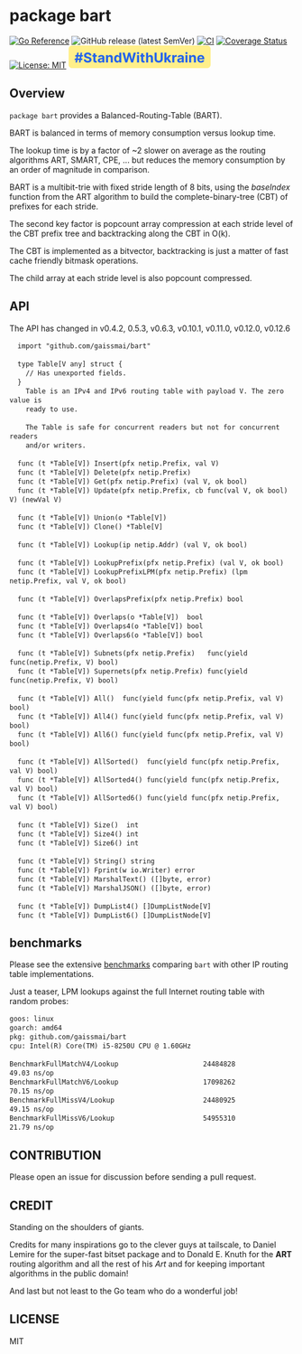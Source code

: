 # package bart

[![Go Reference](https://pkg.go.dev/badge/github.com/gaissmai/bart.svg)](https://pkg.go.dev/github.com/gaissmai/bart#section-documentation)
![GitHub release (latest SemVer)](https://img.shields.io/github/v/release/gaissmai/bart)
[![CI](https://github.com/gaissmai/bart/actions/workflows/go.yml/badge.svg)](https://github.com/gaissmai/bart/actions/workflows/go.yml)
[![Coverage Status](https://coveralls.io/repos/github/gaissmai/bart/badge.svg)](https://coveralls.io/github/gaissmai/bart)
[![License: MIT](https://img.shields.io/badge/License-MIT-yellow.svg)](https://opensource.org/licenses/MIT)
[![Stand With Ukraine](https://raw.githubusercontent.com/vshymanskyy/StandWithUkraine/main/badges/StandWithUkraine.svg)](https://stand-with-ukraine.pp.ua)

## Overview

`package bart` provides a Balanced-Routing-Table (BART).

BART is balanced in terms of memory consumption versus
lookup time.

The lookup time is by a factor of ~2 slower on average as the
routing algorithms ART, SMART, CPE, ... but reduces the memory
consumption by an order of magnitude in comparison.

BART is a multibit-trie with fixed stride length of 8 bits,
using the _baseIndex_ function from the ART algorithm to
build the complete-binary-tree (CBT) of prefixes for each stride.

The second key factor is popcount array compression at each stride level
of the CBT prefix tree and backtracking along the CBT in O(k).

The CBT is implemented as a bitvector, backtracking is just
a matter of fast cache friendly bitmask operations.

The child array at each stride level is also popcount compressed.

## API

The API has changed in v0.4.2, 0.5.3, v0.6.3, v0.10.1, v0.11.0, v0.12.0, v0.12.6

```golang
  import "github.com/gaissmai/bart"
  
  type Table[V any] struct {
  	// Has unexported fields.
  }
    Table is an IPv4 and IPv6 routing table with payload V. The zero value is
    ready to use.

    The Table is safe for concurrent readers but not for concurrent readers
    and/or writers.

  func (t *Table[V]) Insert(pfx netip.Prefix, val V)
  func (t *Table[V]) Delete(pfx netip.Prefix)
  func (t *Table[V]) Get(pfx netip.Prefix) (val V, ok bool)
  func (t *Table[V]) Update(pfx netip.Prefix, cb func(val V, ok bool) V) (newVal V)

  func (t *Table[V]) Union(o *Table[V])
  func (t *Table[V]) Clone() *Table[V]

  func (t *Table[V]) Lookup(ip netip.Addr) (val V, ok bool)

  func (t *Table[V]) LookupPrefix(pfx netip.Prefix) (val V, ok bool)
  func (t *Table[V]) LookupPrefixLPM(pfx netip.Prefix) (lpm netip.Prefix, val V, ok bool)

  func (t *Table[V]) OverlapsPrefix(pfx netip.Prefix) bool

  func (t *Table[V]) Overlaps(o *Table[V])  bool
  func (t *Table[V]) Overlaps4(o *Table[V]) bool
  func (t *Table[V]) Overlaps6(o *Table[V]) bool

  func (t *Table[V]) Subnets(pfx netip.Prefix)   func(yield func(netip.Prefix, V) bool)
  func (t *Table[V]) Supernets(pfx netip.Prefix) func(yield func(netip.Prefix, V) bool)

  func (t *Table[V]) All()  func(yield func(pfx netip.Prefix, val V) bool)
  func (t *Table[V]) All4() func(yield func(pfx netip.Prefix, val V) bool)
  func (t *Table[V]) All6() func(yield func(pfx netip.Prefix, val V) bool)

  func (t *Table[V]) AllSorted()  func(yield func(pfx netip.Prefix, val V) bool)
  func (t *Table[V]) AllSorted4() func(yield func(pfx netip.Prefix, val V) bool)
  func (t *Table[V]) AllSorted6() func(yield func(pfx netip.Prefix, val V) bool)

  func (t *Table[V]) Size()  int
  func (t *Table[V]) Size4() int
  func (t *Table[V]) Size6() int

  func (t *Table[V]) String() string
  func (t *Table[V]) Fprint(w io.Writer) error
  func (t *Table[V]) MarshalText() ([]byte, error)
  func (t *Table[V]) MarshalJSON() ([]byte, error)

  func (t *Table[V]) DumpList4() []DumpListNode[V]
  func (t *Table[V]) DumpList6() []DumpListNode[V]
```

## benchmarks

Please see the extensive [benchmarks](https://github.com/gaissmai/iprbench) comparing `bart` with other IP routing table implementations.

Just a teaser, LPM lookups against the full Internet routing table with random probes:

```
goos: linux
goarch: amd64
pkg: github.com/gaissmai/bart
cpu: Intel(R) Core(TM) i5-8250U CPU @ 1.60GHz

BenchmarkFullMatchV4/Lookup                     24484828            49.03 ns/op
BenchmarkFullMatchV6/Lookup                     17098262            70.15 ns/op
BenchmarkFullMissV4/Lookup                      24480925            49.15 ns/op
BenchmarkFullMissV6/Lookup                      54955310            21.79 ns/op
```

## CONTRIBUTION

Please open an issue for discussion before sending a pull request.

## CREDIT

Standing on the shoulders of giants.

Credits for many inspirations go to the clever guys at tailscale,
to Daniel Lemire for the super-fast bitset package and
to Donald E. Knuth for the **ART** routing algorithm and
all the rest of his *Art* and for keeping important algorithms
in the public domain!

And last but not least to the Go team who do a wonderful job!

## LICENSE

MIT
